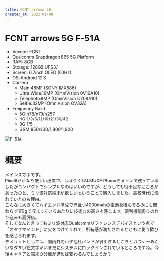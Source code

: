 ```yaml
---
title: FCNT arrows 5G
created_at: 2023-01-08
---
```


# FCNT arrows 5G F-51A
- Vendor: FCNT
- Qualcomm Snapdragon 865 5G Platform
- RAM: 8GB
- Storage: 128GB UFS3.1
- Screen: 6.7inch OLED (60Hz)
- OS: Android 12 S
- Camera
  - Main:48MP (SONY IMX586)
  - Ultra Wide:16MP (OmniVision OV16A10)
  - Telephoto:8MP (OmniVision OV08A10)
  - Selfie:32MP (OmniVision OV32A)
- Frequency Band
  - 5G:n78/n79/n257
  - 4G:1/3/5/12/19/21/39/42
  - 3G:1/5
  - GSM:850/900/1,800/1,900 <br>
  
![F-51A](https://i.imgur.com/M6oGIlk.jpeg)

# 概要
メインスマホです。<br>Pixel6がかなり厳しい出来で、しばらくBALMUDA Phoneをメインで使っていましたがコンパクトでシンプルなのはいいのですが、どうしても役不足なところがあったのと、ミリ波対応端末が欲しいということで購入しました。高校時代に憧れていたのも理由。<br>こんなに大きくてハイエンド構成で尚且つ4000mAhの電池を積んでるのにも関わらず170gで収まっているあたりに技術力の高さを感じます。便利機能周りの作り込みも高評価。<br>そしてなんと言ってもミリ波対応Qualcommリファレンスデバイスという点で「オタクマインド」に火をつけてくれて、所有感が満たされるとともに使う歓びを感じられます。<br>デメリットとしては、国内外問わず他社バンドが弱すぎるところとガラケーみたいなダサい絵文字がいまだにシステムにロックインされているところですね。今後キャリアと端末の分離が進めば変わるんでしょうか？